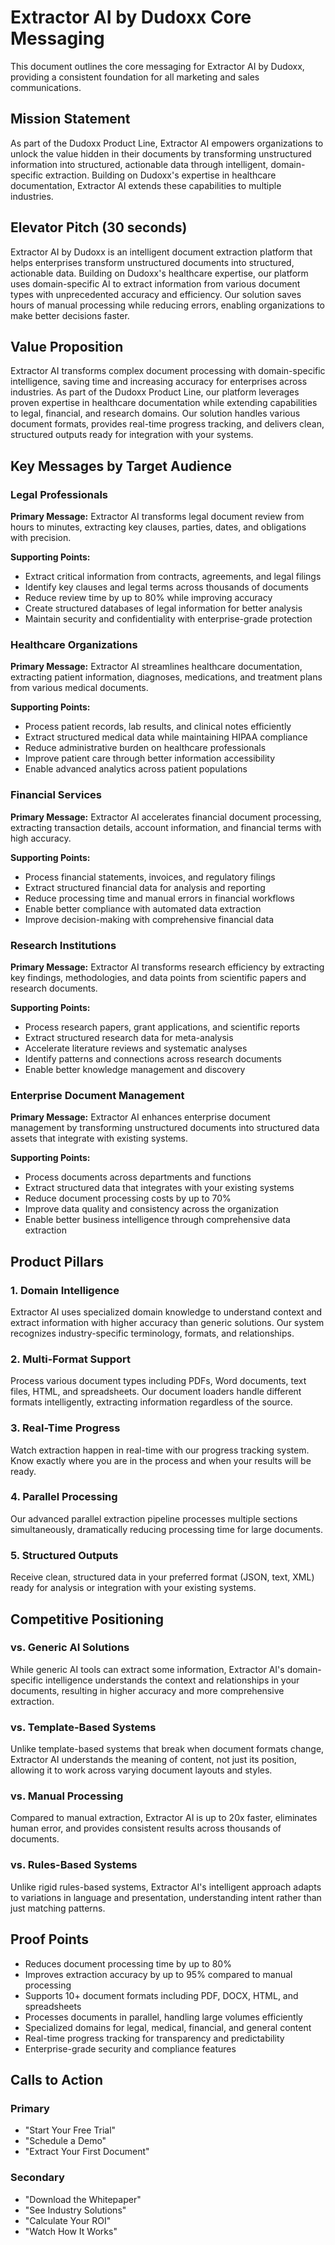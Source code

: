 # Extractor AI by Dudoxx Core Messaging

This document outlines the core messaging for Extractor AI by Dudoxx, providing a consistent foundation for all marketing and sales communications.

## Mission Statement

As part of the Dudoxx Product Line, Extractor AI empowers organizations to unlock the value hidden in their documents by transforming unstructured information into structured, actionable data through intelligent, domain-specific extraction. Building on Dudoxx's expertise in healthcare documentation, Extractor AI extends these capabilities to multiple industries.

## Elevator Pitch (30 seconds)

Extractor AI by Dudoxx is an intelligent document extraction platform that helps enterprises transform unstructured documents into structured, actionable data. Building on Dudoxx's healthcare expertise, our platform uses domain-specific AI to extract information from various document types with unprecedented accuracy and efficiency. Our solution saves hours of manual processing while reducing errors, enabling organizations to make better decisions faster.

## Value Proposition

Extractor AI transforms complex document processing with domain-specific intelligence, saving time and increasing accuracy for enterprises across industries. As part of the Dudoxx Product Line, our platform leverages proven expertise in healthcare documentation while extending capabilities to legal, financial, and research domains. Our solution handles various document formats, provides real-time progress tracking, and delivers clean, structured outputs ready for integration with your systems.

## Key Messages by Target Audience

### Legal Professionals

**Primary Message:** Extractor AI transforms legal document review from hours to minutes, extracting key clauses, parties, dates, and obligations with precision.

**Supporting Points:**
- Extract critical information from contracts, agreements, and legal filings
- Identify key clauses and legal terms across thousands of documents
- Reduce review time by up to 80% while improving accuracy
- Create structured databases of legal information for better analysis
- Maintain security and confidentiality with enterprise-grade protection

### Healthcare Organizations

**Primary Message:** Extractor AI streamlines healthcare documentation, extracting patient information, diagnoses, medications, and treatment plans from various medical documents.

**Supporting Points:**
- Process patient records, lab results, and clinical notes efficiently
- Extract structured medical data while maintaining HIPAA compliance
- Reduce administrative burden on healthcare professionals
- Improve patient care through better information accessibility
- Enable advanced analytics across patient populations

### Financial Services

**Primary Message:** Extractor AI accelerates financial document processing, extracting transaction details, account information, and financial terms with high accuracy.

**Supporting Points:**
- Process financial statements, invoices, and regulatory filings
- Extract structured financial data for analysis and reporting
- Reduce processing time and manual errors in financial workflows
- Enable better compliance with automated data extraction
- Improve decision-making with comprehensive financial data

### Research Institutions

**Primary Message:** Extractor AI transforms research efficiency by extracting key findings, methodologies, and data points from scientific papers and research documents.

**Supporting Points:**
- Process research papers, grant applications, and scientific reports
- Extract structured research data for meta-analysis
- Accelerate literature reviews and systematic analyses
- Identify patterns and connections across research documents
- Enable better knowledge management and discovery

### Enterprise Document Management

**Primary Message:** Extractor AI enhances enterprise document management by transforming unstructured documents into structured data assets that integrate with existing systems.

**Supporting Points:**
- Process documents across departments and functions
- Extract structured data that integrates with your existing systems
- Reduce document processing costs by up to 70%
- Improve data quality and consistency across the organization
- Enable better business intelligence through comprehensive data extraction

## Product Pillars

### 1. Domain Intelligence

Extractor AI uses specialized domain knowledge to understand context and extract information with higher accuracy than generic solutions. Our system recognizes industry-specific terminology, formats, and relationships.

### 2. Multi-Format Support

Process various document types including PDFs, Word documents, text files, HTML, and spreadsheets. Our document loaders handle different formats intelligently, extracting information regardless of the source.

### 3. Real-Time Progress

Watch extraction happen in real-time with our progress tracking system. Know exactly where you are in the process and when your results will be ready.

### 4. Parallel Processing

Our advanced parallel extraction pipeline processes multiple sections simultaneously, dramatically reducing processing time for large documents.

### 5. Structured Outputs

Receive clean, structured data in your preferred format (JSON, text, XML) ready for analysis or integration with your existing systems.

## Competitive Positioning

### vs. Generic AI Solutions

While generic AI tools can extract some information, Extractor AI's domain-specific intelligence understands the context and relationships in your documents, resulting in higher accuracy and more comprehensive extraction.

### vs. Template-Based Systems

Unlike template-based systems that break when document formats change, Extractor AI understands the meaning of content, not just its position, allowing it to work across varying document layouts and styles.

### vs. Manual Processing

Compared to manual extraction, Extractor AI is up to 20x faster, eliminates human error, and provides consistent results across thousands of documents.

### vs. Rules-Based Systems

Unlike rigid rules-based systems, Extractor AI's intelligent approach adapts to variations in language and presentation, understanding intent rather than just matching patterns.

## Proof Points

- Reduces document processing time by up to 80%
- Improves extraction accuracy by up to 95% compared to manual processing
- Supports 10+ document formats including PDF, DOCX, HTML, and spreadsheets
- Processes documents in parallel, handling large volumes efficiently
- Specialized domains for legal, medical, financial, and general content
- Real-time progress tracking for transparency and predictability
- Enterprise-grade security and compliance features

## Calls to Action

### Primary
- "Start Your Free Trial"
- "Schedule a Demo"
- "Extract Your First Document"

### Secondary
- "Download the Whitepaper"
- "See Industry Solutions"
- "Calculate Your ROI"
- "Watch How It Works"
